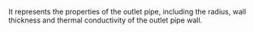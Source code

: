 It represents the properties of the outlet pipe, including the radius, wall thickness and thermal conductivity of the outlet pipe wall.
